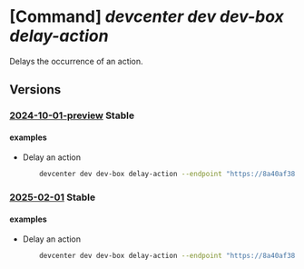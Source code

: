 # [Command] _devcenter dev dev-box delay-action_

Delays the occurrence of an action.

## Versions

### [2024-10-01-preview](/Resources/data-plane/microsoft.devcenter/L3Byb2plY3RzL3t9L3VzZXJzL3t9L2RldmJveGVzL3t9L2FjdGlvbnMve306ZGVsYXk=/2024-10-01-preview.xml) **Stable**

<!-- data-plane:microsoft.devcenter /projects/{}/users/{}/devboxes/{}/actions/{}:delay 2024-10-01-preview -->

#### examples

- Delay an action
    ```bash
        devcenter dev dev-box delay-action --endpoint "https://8a40af38-3b4c-4672-a6a4-5e964b1870ed-contosodevcenter.centralus.devcenter.azure.com/" --project-name "DevProject" --delay-time "04:30" --name "myDevBox" --action-name "schedule-default" --user-id "00000000-0000-0000-0000-000000000000"
    ```

### [2025-02-01](/Resources/data-plane/microsoft.devcenter/L3Byb2plY3RzL3t9L3VzZXJzL3t9L2RldmJveGVzL3t9L2FjdGlvbnMve306ZGVsYXk=/2025-02-01.xml) **Stable**

<!-- data-plane:microsoft.devcenter /projects/{}/users/{}/devboxes/{}/actions/{}:delay 2025-02-01 -->

#### examples

- Delay an action
    ```bash
        devcenter dev dev-box delay-action --endpoint "https://8a40af38-3b4c-4672-a6a4-5e964b1870ed-contosodevcenter.centralus.devcenter.azure.com/" --project-name "DevProject" --delay-time "04:30" --name "myDevBox" --action-name "schedule-default" --user-id "00000000-0000-0000-0000-000000000000"
    ```
